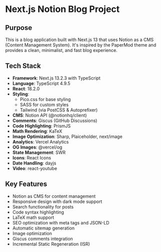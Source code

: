 # Next.js Notion Blog Project

## Purpose
This is a blog application built with Next.js 13 that uses Notion as a CMS (Content Management System). It's inspired by the PaperMod theme and provides a clean, minimalist, and fast blog experience.

## Tech Stack
- **Framework**: Next.js 13.2.3 with TypeScript
- **Language**: TypeScript 4.9.5
- **React**: 18.2.0
- **Styling**: 
  - Pico.css for base styling
  - SASS for custom styles
  - Tailwind (via PostCSS & Autoprefixer)
- **CMS**: Notion API (@notionhq/client)
- **Comments**: Giscus (GitHub Discussions)
- **Code Highlighting**: PrismJS
- **Math Rendering**: KaTeX
- **Image Optimization**: Sharp, Plaiceholder, next/image
- **Analytics**: Vercel Analytics
- **OG Images**: @vercel/og
- **State Management**: SWR
- **Icons**: React Icons
- **Date Handling**: dayjs
- **Video**: react-youtube

## Key Features
- Notion as CMS for content management
- Responsive design with dark mode support
- Search functionality for posts
- Code syntax highlighting
- LaTeX math support
- SEO optimization with meta tags and JSON-LD
- Automatic sitemap generation
- Image optimization
- Giscus comments integration
- Incremental Static Regeneration (ISR)